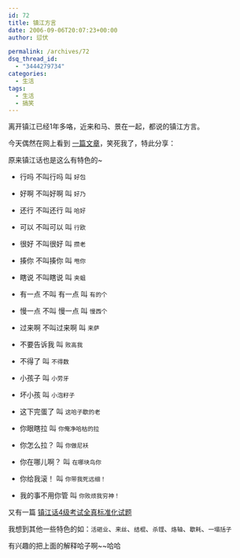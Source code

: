 ```yaml
---
id: 72
title: 镇江方言
date: 2006-09-06T20:07:23+00:00
author: 愆伏

permalink: /archives/72
dsq_thread_id:
  - "3444279734"
categories:
  - 生活
tags:
  - 生活
  - 搞笑
---
```

离开镇江已经1年多咯，近来和马、景在一起，都说的镇江方言。
  
今天偶然在网上看到 [一篇文章](http://nichunyi.spaces.live.com/?_c11_blogpart_blogpart=blogview&_c=blogpart&partqs=amonth%3d7%26ayear%3d2006)，笑死我了，特此分享：
  
原来镇江话也是这么有特色的~

- 行吗 不叫行吗 叫 `好包`
  
- 好啊 不叫好啊 叫 `好乃`
  
- 还行 不叫还行 叫 `哈好`
  
- 可以 不叫可以 叫 `行欧`
  
- 很好 不叫很好 叫 `攒老`
  
- 揍你 不叫揍你 叫 `甩你`
  
- 瞎说 不叫瞎说 叫 `夹蛆`
  
- 有一点 不叫 有一点 叫 `有的个`
  
- 慢一点 不叫 慢一点 叫 `慢西个`
  
- 过来啊 不叫过来啊 叫 `来萨`

- 不要告诉我 叫 `败高我`
  
- 不得了 叫 `不得数`
  
- 小孩子 叫 `小劳牙`
  
- 坏小孩 叫 `小泡籽子`
  
- 这下完蛋了 叫 `这哈子歇的老`
  
- 你眼瞎拉 叫 `你俺净哈枯的拉`
  
- 你怎么拉？ 叫 `你做尼袄`
  
- 你在哪儿啊？ 叫 `在哪块鸟你`
  
- 你给我滚！ 叫 `你带我死远细！`
  
- 我的事不用你管 叫 `你败烦我穷神！`
  
又有一篇 [镇江话4级考试全真标准化试题](http://www.baidu.com/s?wd=%D5%F2%BD%AD%BB%B04%BC%B6%BF%BC%CA%D4%C8%AB%D5%E6%B1%EA%D7%BC%BB%AF%CA%D4%CC%E2&cl=3) 

我想到其他一些特色的如：`活砸业`、`来丝`、`结棍`、`杀铿`、`烙轴`、`歇耗`、`一塌括子`
  
有兴趣的把上面的解释哈子啊~~哈哈